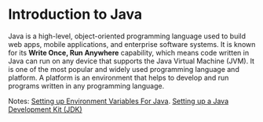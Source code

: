 # Introduction to Java

Java is a high-level, object-oriented programming language used to build web apps, mobile applications, and enterprise software systems. It is known for its **Write Once, Run Anywhere** capability, which means code written in Java can run on any device that supports the Java Virtual Machine (JVM). It is one of the most popular and widely used programming language and platform. A platform is an environment that helps to develop and run programs written in any programming language. 

Notes:
[Setting up Environment Variables For Java](https://www.geeksforgeeks.org/java/setting-environment-java/).
[Setting up a Java Development Kit (JDK)](https://dev.java/learn/getting-started/#setting-up-jdk)

